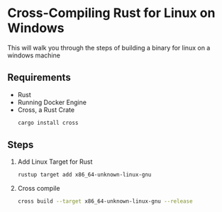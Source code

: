 # Cross-Compiling Rust for Linux on Windows

This will walk you through the steps of building a binary for linux on a windows machine

## Requirements 
- Rust
- Running Docker Engine
- Cross, a Rust Crate 
    ```bash
    cargo install cross
    ```

## Steps
1. Add Linux Target for Rust
    ```bash
    rustup target add x86_64-unknown-linux-gnu
    ```
2. Cross compile
    ```bash
    cross build --target x86_64-unknown-linux-gnu --release
    ```